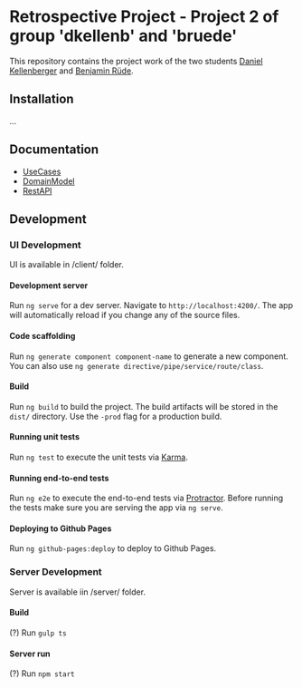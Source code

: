 # Retrospective Project - Project 2 of group 'dkellenb' and 'bruede'

This repository contains the project work of the two students [Daniel Kellenberger](https://github.com/dkellenb) and [Benjamin Rüde](https://github.com/bruede).

## Installation
...

## Documentation
* [UseCases](documentation/UseCases.md)
* [DomainModel](documentation/DomainModel.md)
* [RestAPI](documentation/RestAPI.md)

## Development

### UI Development

UI is available in /client/ folder.

#### Development server

Run `ng serve` for a dev server. Navigate to `http://localhost:4200/`. The app will automatically reload if you change any of the source files.

#### Code scaffolding

Run `ng generate component component-name` to generate a new component. You can also use `ng generate directive/pipe/service/route/class`.

#### Build

Run `ng build` to build the project. The build artifacts will be stored in the `dist/` directory. Use the `-prod` flag for a production build.

#### Running unit tests

Run `ng test` to execute the unit tests via [Karma](https://karma-runner.github.io).

#### Running end-to-end tests

Run `ng e2e` to execute the end-to-end tests via [Protractor](http://www.protractortest.org/). 
Before running the tests make sure you are serving the app via `ng serve`.

#### Deploying to Github Pages

Run `ng github-pages:deploy` to deploy to Github Pages.

### Server Development

Server is available iin /server/ folder.

#### Build

(?) Run `gulp ts`

#### Server run

(?) Run `npm start`